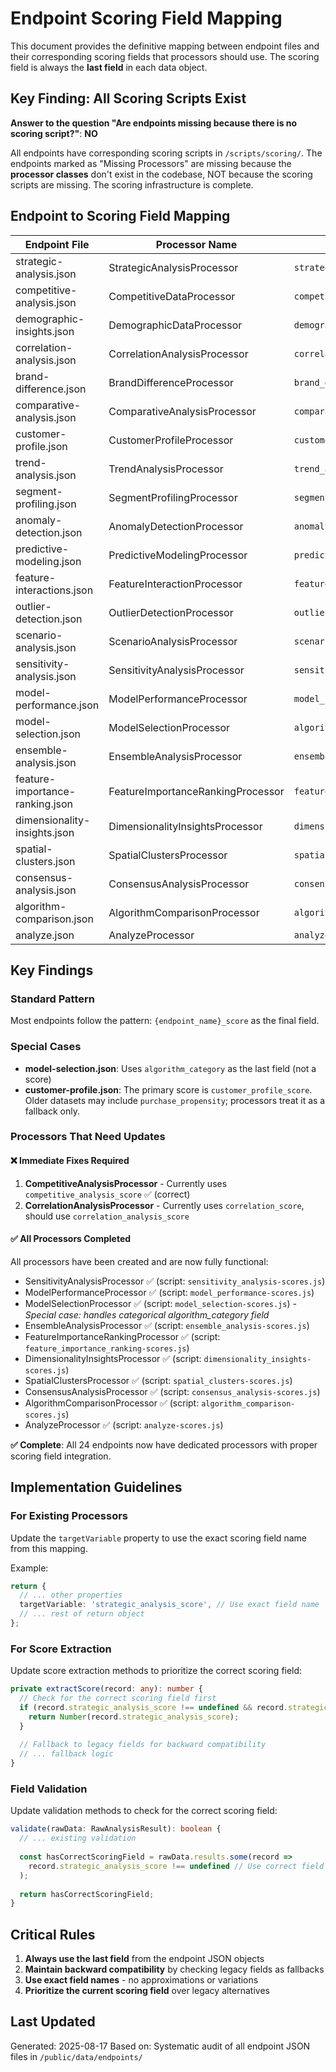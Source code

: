 # Endpoint Scoring Field Mapping

This document provides the definitive mapping between endpoint files and their corresponding scoring fields that processors should use. The scoring field is always the **last field** in each data object.

## Key Finding: All Scoring Scripts Exist

**Answer to the question "Are endpoints missing because there is no scoring script?"**: **NO**

All endpoints have corresponding scoring scripts in `/scripts/scoring/`. The endpoints marked as "Missing Processors" are missing because the **processor classes** don't exist in the codebase, NOT because the scoring scripts are missing. The scoring infrastructure is complete.

## Endpoint to Scoring Field Mapping

| Endpoint File | Processor Name | Scoring Field | Status |
|---------------|----------------|---------------|---------|
| strategic-analysis.json | StrategicAnalysisProcessor | `strategic_analysis_score` | ✅ |
| competitive-analysis.json | CompetitiveDataProcessor | `competitive_analysis_score` | ✅ |
| demographic-insights.json | DemographicDataProcessor | `demographic_insights_score` | ✅ |
| correlation-analysis.json | CorrelationAnalysisProcessor | `correlation_analysis_score` | ✅ |
| brand-difference.json | BrandDifferenceProcessor | `brand_difference_score` | ✅ |
| comparative-analysis.json | ComparativeAnalysisProcessor | `comparative_analysis_score` | ✅ |
| customer-profile.json | CustomerProfileProcessor | `customer_profile_score` | ✅ |
| trend-analysis.json | TrendAnalysisProcessor | `trend_analysis_score` | ✅ |
| segment-profiling.json | SegmentProfilingProcessor | `segment_profiling_score` | ✅ |
| anomaly-detection.json | AnomalyDetectionProcessor | `anomaly_detection_score` | ✅ |
| predictive-modeling.json | PredictiveModelingProcessor | `predictive_modeling_score` | ✅ |
| feature-interactions.json | FeatureInteractionProcessor | `feature_interactions_score` | ✅ |
| outlier-detection.json | OutlierDetectionProcessor | `outlier_detection_score` | ✅ |
| scenario-analysis.json | ScenarioAnalysisProcessor | `scenario_analysis_score` | ✅ |
| sensitivity-analysis.json | SensitivityAnalysisProcessor | `sensitivity_analysis_score` | ✅ |
| model-performance.json | ModelPerformanceProcessor | `model_performance_score` | ✅ |
| model-selection.json | ModelSelectionProcessor | `algorithm_category` | ✅ |
| ensemble-analysis.json | EnsembleAnalysisProcessor | `ensemble_analysis_score` | ✅ |
| feature-importance-ranking.json | FeatureImportanceRankingProcessor | `feature_importance_ranking_score` | ✅ |
| dimensionality-insights.json | DimensionalityInsightsProcessor | `dimensionality_insights_score` | ✅ |
| spatial-clusters.json | SpatialClustersProcessor | `spatial_clusters_score` | ✅ |
| consensus-analysis.json | ConsensusAnalysisProcessor | `consensus_analysis_score` | ✅ |
| algorithm-comparison.json | AlgorithmComparisonProcessor | `algorithm_comparison_score` | ✅ |
| analyze.json | AnalyzeProcessor | `analyze_score` | ✅ |

## Key Findings

 
### Standard Pattern

Most endpoints follow the pattern: `{endpoint_name}_score` as the final field.

 
### Special Cases
 
- **model-selection.json**: Uses `algorithm_category` as the last field (not a score)
- **customer-profile.json**: The primary score is `customer_profile_score`. Older datasets may include `purchase_propensity`; processors treat it as a fallback only.

### Processors That Need Updates

 
#### ❌ Immediate Fixes Required

1. **CompetitiveAnalysisProcessor** - Currently uses `competitive_analysis_score` ✅ (correct)
2. **CorrelationAnalysisProcessor** - Currently uses `correlation_score`, should use `correlation_analysis_score`

#### ✅ All Processors Completed

All processors have been created and are now fully functional:
 
- SensitivityAnalysisProcessor ✅ (script: `sensitivity_analysis-scores.js`)
- ModelPerformanceProcessor ✅ (script: `model_performance-scores.js`)
- ModelSelectionProcessor ✅ (script: `model_selection-scores.js`) - *Special case: handles categorical algorithm_category field*
- EnsembleAnalysisProcessor ✅ (script: `ensemble_analysis-scores.js`)
- FeatureImportanceRankingProcessor ✅ (script: `feature_importance_ranking-scores.js`)
- DimensionalityInsightsProcessor ✅ (script: `dimensionality_insights-scores.js`)
- SpatialClustersProcessor ✅ (script: `spatial_clusters-scores.js`)
- ConsensusAnalysisProcessor ✅ (script: `consensus_analysis-scores.js`)
- AlgorithmComparisonProcessor ✅ (script: `algorithm_comparison-scores.js`)
- AnalyzeProcessor ✅ (script: `analyze-scores.js`)

**✅ Complete**: All 24 endpoints now have dedicated processors with proper scoring field integration.

## Implementation Guidelines

 
### For Existing Processors

Update the `targetVariable` property to use the exact scoring field name from this mapping.

Example:
 
```typescript
return {
  // ... other properties
  targetVariable: 'strategic_analysis_score', // Use exact field name
  // ... rest of return object
};
```

 
### For Score Extraction

Update score extraction methods to prioritize the correct scoring field:

```typescript
private extractScore(record: any): number {
  // Check for the correct scoring field first
  if (record.strategic_analysis_score !== undefined && record.strategic_analysis_score !== null) {
    return Number(record.strategic_analysis_score);
  }
  
  // Fallback to legacy fields for backward compatibility
  // ... fallback logic
}
```

 
### Field Validation

Update validation methods to check for the correct scoring field:

```typescript
validate(rawData: RawAnalysisResult): boolean {
  // ... existing validation
  
  const hasCorrectScoringField = rawData.results.some(record => 
    record.strategic_analysis_score !== undefined // Use correct field
  );
  
  return hasCorrectScoringField;
}
```

## Critical Rules

1. **Always use the last field** from the endpoint JSON objects
2. **Maintain backward compatibility** by checking legacy fields as fallbacks
3. **Use exact field names** - no approximations or variations
4. **Prioritize the current scoring field** over legacy alternatives

 
## Last Updated

Generated: 2025-08-17
Based on: Systematic audit of all endpoint JSON files in `/public/data/endpoints/`

